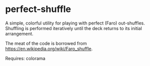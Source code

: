 perfect-shuffle
===============

A simple, colorful utility for playing with perfect (Faro) out-shuffles. Shuffling is performed iteratively until the deck returns to its initial arrangement. 

The meat of the code is borrowed from https://en.wikipedia.org/wiki/Faro_shuffle.

Requires: colorama
